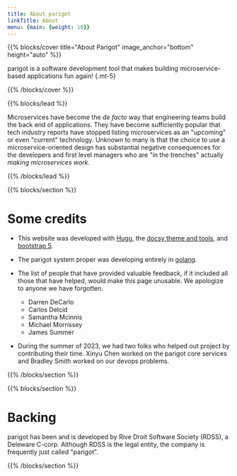 ```yaml
---
title: About parigot
linkTitle: About
menu: {main: {weight: 10}}
---
```


{{% blocks/cover title="About Parigot" image_anchor="bottom" height="auto" %}}

parigot is a software development tool that makes building microservice-based 
applications fun again!
{.mt-5}

{{% /blocks/cover %}}

{{% blocks/lead %}}

Microservices have become the _de facto_ way that engineering teams build 
the back end of applications. They have become sufficiently popular that 
tech industry reports have stopped listing microservices as an "upcoming"
or even "current" technology.  Unknown to many is that the choice to use a
microservice-oriented design has substantial negative consequences for
the developers and first level managers who are "in the trenches" actually
_making microservices work_.  


{{% /blocks/lead %}}

{{% blocks/section %}}

# Some credits
* This website was developed with [Hugo](https://gohugo.io), the [docsy theme
    and tools](https://www.docsy.dev), and [bootstrap 5](https://getbootstrap.com).
* The parigot system proper was developing entirely in [golang](https://go.dev).
* The list of people that have provided valuable feedback, if it included all those
    that have helped, would make this page unusable.  We apologize to anyone we 
    have forgotten.
    * Darren DeCarlo
    * Carlos Delcid
    * Samantha Mcinnis
    * Michael Morrissey 
    * James Summer

* During the summer of 2023, we had two folks who helped out project by contributing
    their time. Xinyu Chen worked on the parigot core services and Bradley Smith
    worked on our devops problems.

{{% /blocks/section %}}

{{% blocks/section %}}
# Backing

parigot has been and is developed by Rive Droit Software Society (RDSS), a
Deleware C-corp.  Although RDSS is the legal entity, the company is frequently
just called "parigot".  

{{% /blocks/section %}}